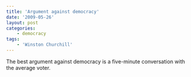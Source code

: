 ```yaml
---
title: 'Argument against democracy'
date: '2009-05-26'
layout: post
categories:
    - democracy
tags:
    - 'Winston Churchill'
---
```


The best argument against democracy is a five-minute conversation with the average voter.